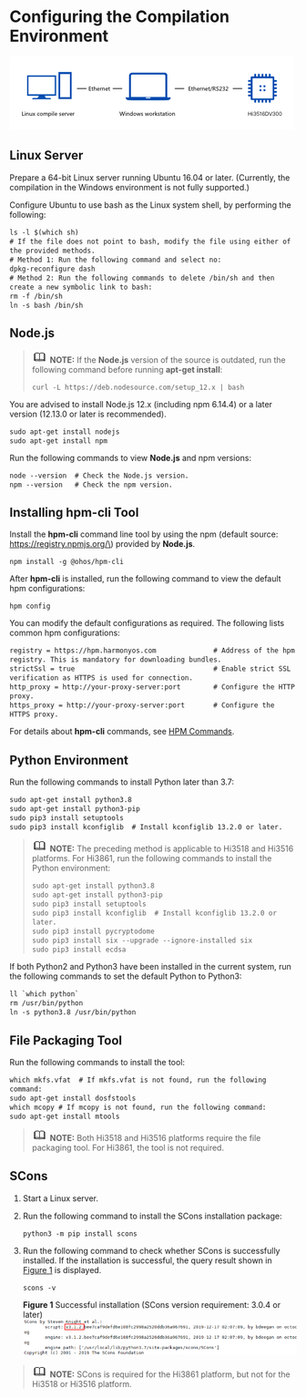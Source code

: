 # Configuring the Compilation Environment<a name="EN-US_TOPIC_0000001071315859"></a>

![](figure/3516dv300.png)

## Linux Server<a name="section20979554791"></a>

Prepare a 64-bit Linux server running Ubuntu 16.04 or later. \(Currently, the compilation in the Windows environment is not fully supported.\)

Configure Ubuntu to use bash as the Linux system shell, by performing the following:

```
ls -l $(which sh)
# If the file does not point to bash, modify the file using either of the provided methods.
# Method 1: Run the following command and select no:
dpkg-reconfigure dash
# Method 2: Run the following commands to delete /bin/sh and then create a new symbolic link to bash:
rm -f /bin/sh
ln -s bash /bin/sh
```

## Node.js<a name="section9954105413153"></a>

>![](../public_sys-resources/icon-note.gif) **NOTE:** 
>If the  **Node.js**  version of the source is outdated, run the following command before running  **apt-get install**:
>```
>curl -L https://deb.nodesource.com/setup_12.x | bash
>```

You are advised to install Node.js 12.x \(including npm 6.14.4\) or a later version \(12.13.0 or later is recommended\).

```
sudo apt-get install nodejs
sudo apt-get install npm
```

Run the following commands to view  **Node.js**  and npm versions:

```
node --version  # Check the Node.js version.
npm --version   # Check the npm version.
```

## Installing hpm-cli Tool<a name="section15937194904819"></a>

Install the  **hpm-cli**  command line tool by using the npm \(default source: https://registry.npmjs.org/\) provided by  **Node.js**.

```
npm install -g @ohos/hpm-cli
```

After  **hpm-cli**  is installed, run the following command to view the default hpm configurations:

```
hpm config
```

You can modify the default configurations as required. The following lists common hpm configurations:

```
registry = https://hpm.harmonyos.com              # Address of the hpm registry. This is mandatory for downloading bundles.
strictSsl = true                                  # Enable strict SSL verification as HTTPS is used for connection.
http_proxy = http://your-proxy-server:port        # Configure the HTTP proxy.
https_proxy = http://your-proxy-server:port       # Configure the HTTPS proxy.
```

For details about  **hpm-cli**  commands, see  [HPM Commands](bundles-standard-rules.md).

## Python Environment<a name="section1621819180417"></a>

Run the following commands to install Python later than 3.7:

```
sudo apt-get install python3.8
sudo apt-get install python3-pip
sudo pip3 install setuptools
sudo pip3 install kconfiglib  # Install kconfiglib 13.2.0 or later.
```

>![](../public_sys-resources/icon-note.gif) **NOTE:** 
>The preceding method is applicable to Hi3518 and Hi3516 platforms. For Hi3861, run the following commands to install the Python environment:
>```
>sudo apt-get install python3.8
>sudo apt-get install python3-pip
>sudo pip3 install setuptools
>sudo pip3 install kconfiglib  # Install kconfiglib 13.2.0 or later.
>sudo pip3 install pycryptodome
>sudo pip3 install six --upgrade --ignore-installed six
>sudo pip3 install ecdsa
>```

If both Python2 and Python3 have been installed in the current system, run the following commands to set the default Python to Python3:

```
ll `which python`
rm /usr/bin/python
ln -s python3.8 /usr/bin/python
```

## File Packaging Tool<a name="section77617165913"></a>

Run the following commands to install the tool:

```
which mkfs.vfat  # If mkfs.vfat is not found, run the following command:
sudo apt-get install dosfstools
which mcopy # If mcopy is not found, run the following command:
sudo apt-get install mtools
```

>![](../public_sys-resources/icon-note.gif) **NOTE:** 
>Both Hi3518 and Hi3516 platforms require the file packaging tool. For Hi3861, the tool is not required.

## SCons<a name="section20558439191516"></a>

1.  Start a Linux server.
2.  Run the following command to install the SCons installation package:

    ```
    python3 -m pip install scons
    ```

3.  Run the following command to check whether SCons is successfully installed. If the installation is successful, the query result shown in  [Figure 1](#fig235815252492)  is displayed.

    ```
    scons -v
    ```

    **Figure  1**  Successful installation \(SCons version requirement: 3.0.4 or later\)<a name="fig235815252492"></a>  
    ![](figure/successful-installation-(scons-version-requirement-3-0-4-or-later)-28.png "successful-installation-(scons-version-requirement-3-0-4-or-later)-28")


>![](../public_sys-resources/icon-note.gif) **NOTE:** 
>SCons is required for the Hi3861 platform, but not for the Hi3518 or Hi3516 platform.

